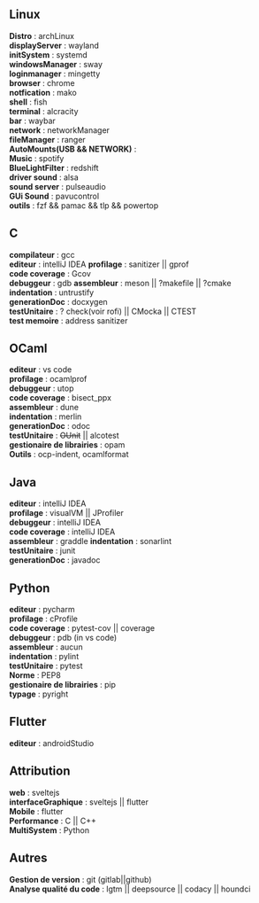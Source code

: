 ## Linux
**Distro** : archLinux  
**displayServer** : wayland    
**initSystem** : systemd  
**windowsManager** : sway  
**loginmanager** : mingetty  
**browser** : chrome  
**notfication** : mako  
**shell** : fish  
**terminal** : alcracity  
**bar** : waybar  
**network** : networkManager  
**fileManager** : ranger  
**AutoMounts(USB && NETWORK)** :  
**Music** : spotify  
**BlueLightFilter** : redshift  
**driver sound** : alsa  
**sound server** : pulseaudio  
**GUi Sound** : pavucontrol  
**outils** : fzf && pamac && tlp && powertop

## C

**compilateur** : gcc  
**editeur** : intelliJ IDEA
**profilage** : sanitizer || gprof  
**code coverage** : Gcov  
**debuggeur** : gdb
**assembleur** :  meson || ?makefile || ?cmake   
**indentation** : untrustify  
**generationDoc** : docxygen  
**testUnitaire** : ?  check(voir rofi)  || CMocka || CTEST  
**test memoire** : address sanitizer  

## OCaml

**editeur** : vs code  
**profilage** : ocamlprof  
**debuggeur** : utop  
**code coverage** : bisect_ppx  
**assembleur** : dune  
**indentation** : merlin  
**generationDoc** : odoc  
**testUnitaire** : ~~OUnit~~ || alcotest  
**gestionaire de librairies** : opam  
**Outils** : ocp-indent, ocamlformat  

## Java

**editeur** : intelliJ IDEA  
**profilage** : visualVM || JProfiler  
**debuggeur** : intelliJ IDEA    
**code coverage** : intelliJ IDEA    
**assembleur** : graddle
**indentation** : sonarlint  
**testUnitaire** : junit  
**generationDoc** : javadoc  

## Python
**editeur** : pycharm  
**profilage** : cProfile  
**code coverage** : pytest-cov || coverage  
**debuggeur** : pdb (in vs code)   
**assembleur** :   aucun  
**indentation** : pylint  
**testUnitaire** : pytest  
**Norme** : PEP8  
**gestionaire de librairies** : pip  
**typage** : pyright  

## Flutter
**editeur** : androidStudio  

## Attribution
**web** : sveltejs  
**interfaceGraphique** : sveltejs || flutter  
**Mobile** : flutter  
**Performance** : C  || C++  
**MultiSystem** : Python  

## Autres
**Gestion de version** : git (gitlab||github)  
**Analyse qualité du code** : lgtm || deepsource || codacy || houndci  

